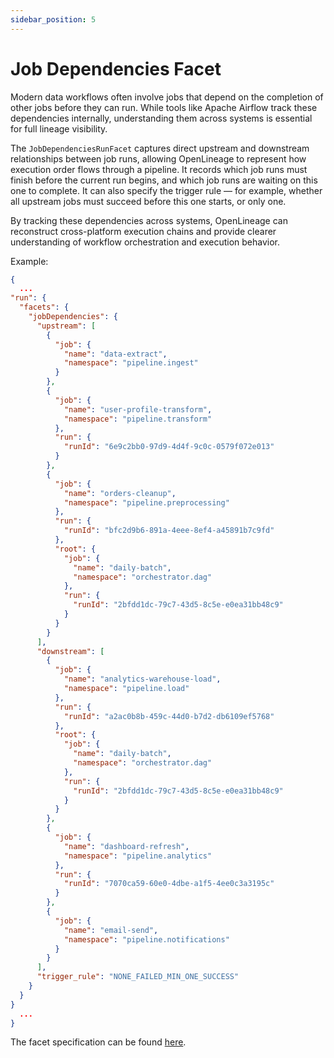 ```yaml
---
sidebar_position: 5
---
```


# Job Dependencies Facet

Modern data workflows often involve jobs that depend on the completion of other jobs before they can run. 
While tools like Apache Airflow track these dependencies internally, understanding them across systems is 
essential for full lineage visibility.

The ``JobDependenciesRunFacet`` captures direct upstream and downstream relationships between job runs, 
allowing OpenLineage to represent how execution order flows through a pipeline. It records which job runs 
must finish before the current run begins, and which job runs are waiting on this one to complete. It can 
also specify the trigger rule — for example, whether all upstream jobs must succeed before this one starts, or only one.

By tracking these dependencies across systems, OpenLineage can reconstruct cross-platform execution chains and provide 
clearer understanding of workflow orchestration and execution behavior.

Example: 

```json
{
  ...
"run": {
  "facets": {
    "jobDependencies": {
      "upstream": [
        {
          "job": {
            "name": "data-extract",
            "namespace": "pipeline.ingest"
          }
        },
        {
          "job": {
            "name": "user-profile-transform",
            "namespace": "pipeline.transform"
          },
          "run": {
            "runId": "6e9c2bb0-97d9-4d4f-9c0c-0579f072e013"
          }
        },
        {
          "job": {
            "name": "orders-cleanup",
            "namespace": "pipeline.preprocessing"
          },
          "run": {
            "runId": "bfc2d9b6-891a-4eee-8ef4-a45891b7c9fd"
          },
          "root": {
            "job": {
              "name": "daily-batch",
              "namespace": "orchestrator.dag"
            },
            "run": {
              "runId": "2bfdd1dc-79c7-43d5-8c5e-e0ea31bb48c9"
            }
          }
        }
      ],
      "downstream": [
        {
          "job": {
            "name": "analytics-warehouse-load",
            "namespace": "pipeline.load"
          },
          "run": {
            "runId": "a2ac0b8b-459c-44d0-b7d2-db6109ef5768"
          },
          "root": {
            "job": {
              "name": "daily-batch",
              "namespace": "orchestrator.dag"
            },
            "run": {
              "runId": "2bfdd1dc-79c7-43d5-8c5e-e0ea31bb48c9"
            }
          }
        },
        {
          "job": {
            "name": "dashboard-refresh",
            "namespace": "pipeline.analytics"
          },
          "run": {
            "runId": "7070ca59-60e0-4dbe-a1f5-4ee0c3a3195c"
          }
        },
        {
          "job": {
            "name": "email-send",
            "namespace": "pipeline.notifications"
          }
        }
      ],
      "trigger_rule": "NONE_FAILED_MIN_ONE_SUCCESS"
    }
  }
}
  ...
}
```

The facet specification can be found [here](https://openlineage.io/spec/facets/1-0-0/JobDependenciesRunFacet.json).